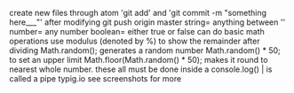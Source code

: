 create new files through atom
'git add' and 'git commit -m "something here___"' after modifying
git push origin master
string= anything between ''
number= any number
boolean= either true or false
can do basic math operations
use modulus (denoted by %) to show the remainder after dividing
Math.random(); generates a random number
Math.random() * 50; to set an upper limit
Math.floor(Math.random() * 50); makes it round to nearest whole number. these all must be done inside a console.log()
| is called a pipe
typig.io
see screenshots for more
